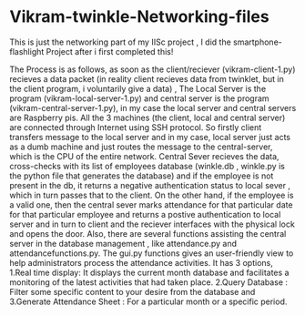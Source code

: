 # Vikram-twinkle-Networking-files

This is just the networking part of my IISc project , I did the smartphone-flashlight Project after i first completed this!







The Process is as follows, as soon as the client/reciever (vikram-client-1.py) recieves a data packet (in reality client recieves data from twinklet, but in the client program, i voluntarily give a data) , The  Local Server  is the program (vikram-local-server-1.py) and central server is the program  (vikram-central-server-1.py), in my case the local server and central servers are Raspberry pis. All the 3 machines (the client, local and central server) are connected through Internet using SSH protocol.  So firstly client transfers message to the local server and in my case, local server just acts as a dumb machine and just routes the message to the central-server, which is the CPU of the entire network. Central Sever recieves the data, cross-checks with its list of employees database (winkle.db , winkle.py is the python file that generates the database) and if the employee is not present in the db, it returns a negative authentication status to local sever , which in turn passes that to the client. On the other hand, if the employee is a valid one, then the central sever marks attendance for that particular date for that particular employee and returns a postive authentication to local server and in turn to client and the reciever interfaces with the physical lock and opens the door. Also, there are several functions assisting the central server in the database management , like attendance.py and attendancefunctions.py. The gui.py functions gives an user-friendly view to help administrators process the attendance activities. It has 3 options, 1.Real time display: It displays the current month database and facilitates a monitoring of the latest activities that had taken place. 2.Query Database : Filter some specific content to your desire from the database and 3.Generate Attendance Sheet : For a particular month or a specific period. 

